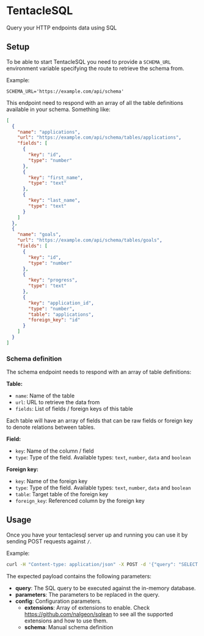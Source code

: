 # TentacleSQL

Query your HTTP endpoints data using SQL

## Setup

To be able to start TentacleSQL you need to provide a `SCHEMA_URL` environment
variable specifying the route to retrieve the schema from.

Example:

```
SCHEMA_URL='https://example.com/api/schema'
```

This endpoint need to respond with an array of all the table definitions
available in your schema. Something like:

```json
[
  {
    "name": "applications",
    "url": "https://example.com/api/schema/tables/applications",
    "fields": [
      {
        "key": "id",
        "type": "number"
      },
      {
        "key": "first_name",
        "type": "text"
      },
      {
        "key": "last_name",
        "type": "text"
      }
    ]
  },
  {
    "name": "goals",
    "url": "https://example.com/api/schema/tables/goals",
    "fields": [
      {
        "key": "id",
        "type": "number"
      },
      {
        "key": "progress",
        "type": "text"
      },
      {
        "key": "application_id",
        "type": "number",
        "table": "applications",
        "foreign_key": "id"
      }
    ]
  }
]
```

### Schema definition

The schema endpoint needs to respond with an array of table definitions:

**Table:**

- `name`: Name of the table
- `url`: URL to retrieve the data from
- `fields`: List of fields / foreign keys of this table

Each table will have an array of fields that can be raw fields or foreign key
to denote relations between tables.

**Field:**

- `key`: Name of the column / field
- `type`: Type of the field. Available types: `text`, `number`, `data` and `boolean`

**Foreign key:**

- `key`: Name of the foreign key
- `type`: Type of the field. Available types: `text`, `number`, `data` and `boolean`
- `table`: Target table of the foreign key
- `foreign_key`: Referenced column by the foreign key

## Usage

Once you have your tentaclesql server up and running you can use it by sending
POST requests against `/`.

Example:

```bash
curl -H "Content-type: application/json" -X POST -d '{"query": "SELECT 1;"}' http://localhost:3000/
```

The expected payload contains the following parameters:

- **query**: The SQL query to be executed against the in-memory database.
- **parameters**: The parameters to be replaced in the query.
- **config**: Configuration parameters.
  - **extensions**: Array of extensions to enable. Check
  https://github.com/nalgeon/sqlean to see all the supported extensions and how
  to use them.
  - **schema**: Manual schema definition
